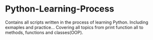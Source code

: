 # Python-Learning-Process
Contains all scripts written in the process of learning Python.
Including exmaples and practice...
Covering all topics from print function all to methods, functions and classes(OOP).
